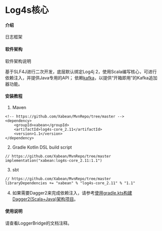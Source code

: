 # Log4s核心

#### 介绍
日志框架

#### 软件架构
软件架构说明

基于SLF4J进行二次开发，底层默认绑定Log4j 2，使用Scala编写核心，可进行依赖注入，并提供Java专用的API；
依赖[kafka](https://github.com/Xabean/MvnRepo/tree/master/xabean/kafka_2.11)，以提供“开箱即用”的Kafka追加器功能。

#### 安装教程

1. Maven
```
<!-- https://github.com/Xabean/MvnRepo/tree/master -->
<dependency>
    <groupId>xabean</groupId>
    <artifactId>log4s-core_2.11</artifactId>
    <version>1.1</version>
</dependency>
```
2. Gradle Kotlin DSL build script
```
// https://github.com/Xabean/MvnRepo/tree/master
implementation("xabean:log4s-core_2.11:1.1")
```
3. sbt
```
// https://github.com/Xabean/MvnRepo/tree/master
libraryDependencies += "xabean" % "log4s-core_2.11" % "1.1"
```
4. 如果需要Dagger2来完成依赖注入，请参考[使用gradle.kts构建Dagger2(Scala+Java)架构项目](https://www.bilibili.com/read/cv2652939)。

#### 使用说明

请查看LoggerBridge的文档注释。
